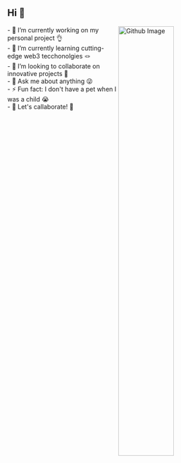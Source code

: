 ## Hi 👋

<img width="50%" align="right" alt="Github Image" src="https://raw.githubusercontent.com/onimur/.github/master/.resources/git-header.svg" />
- 🔭 I’m currently working on my personal project 👌 </br>
- 🌱 I’m currently learning cutting-edge web3 tecchonolgies 🪢 </br>
- 👯 I’m looking to collaborate on innovative projects 🥰 </br>
- 💬 Ask me about anything  😜 </br>
- ⚡ Fun fact: I don't have a pet when I was a child 😭 </br>
- 🤝 Let's callaborate! 🤝 </br>
</br>

<!--
**astroxvim/astroxvim** is a ✨ _special_ ✨ repository because its `README.md` (this file) appears on your GitHub profile.

Here are some ideas to get you started:

- 🔭 I’m currently working on ...
- 🌱 I’m currently learning ...
- 👯 I’m looking to collaborate on ...
- 🤔 I’m looking for help with ...
- 💬 Ask me about ...
- 📫 How to reach me: ...
- 😄 Pronouns: ...
- ⚡ Fun fact: ...
-->
